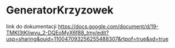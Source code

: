 # GeneratorKrzyzowek
link do dokumentacji https://docs.google.com/document/d/19-TMKI3tKIiwvu_2-DQEoMyX6f88_tmy/edit?usp=sharing&ouid=110047093256255488307&rtpof=true&sd=true
